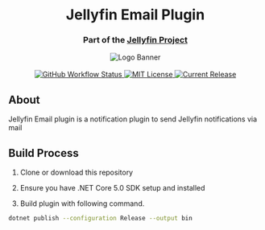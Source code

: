 <h1 align="center">Jellyfin Email Plugin</h1>
<h3 align="center">Part of the <a href="https://jellyfin.media">Jellyfin Project</a></h3>

<p align="center">
<img alt="Logo Banner" src="https://raw.githubusercontent.com/jellyfin/jellyfin-ux/master/branding/SVG/banner-logo-solid.svg?sanitize=true"/>
<br/>
<br/>
<a href="https://github.com/jellyfin/jellyfin-plugin-emailnotifications/actions?query=workflow%3A%22Test+Build+Plugin%22">
<img alt="GitHub Workflow Status" src="https://img.shields.io/github/workflow/status/jellyfin/jellyfin-plugin-emailnotifications/Test%20Build%20Plugin.svg">
</a>
<a href="https://github.com/jellyfin/jellyfin-plugin-emailnotifications">
<img alt="MIT License" src="https://img.shields.io/github/license/jellyfin/jellyfin-plugin-emailnotifications.svg"/>
</a>
<a href="https://github.com/jellyfin/jellyfin-plugin-emailnotifications/releases">
<img alt="Current Release" src="https://img.shields.io/github/release/jellyfin/jellyfin-plugin-emailnotifications.svg"/>
</a>
</p>

## About
Jellyfin Email plugin is a notification plugin to send Jellyfin notifications via mail

## Build Process

1. Clone or download this repository

2. Ensure you have .NET Core 5.0 SDK setup and installed

3. Build plugin with following command.

```sh
dotnet publish --configuration Release --output bin
```
